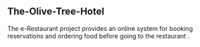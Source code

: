 ## The-Olive-Tree-Hotel ##
The e-Restaurant project provides an online system for booking reservations and ordering food before going to the restaurant .

